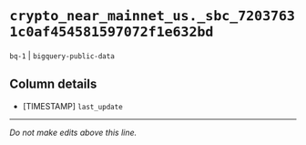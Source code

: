 # `crypto_near_mainnet_us._sbc_72037631c0af454581597072f1e632bd`
`bq-1` | `bigquery-public-data`

## Column details
* [TIMESTAMP] `last_update`

-------------------------------------------------------------------------------
*Do not make edits above this line.*
